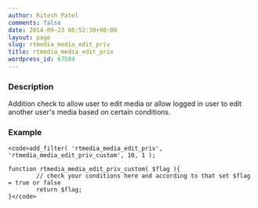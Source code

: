 ```yaml
---
author: Ritesh Patel
comments: false
date: 2014-09-23 06:52:30+00:00
layout: page
slug: rtmedia_media_edit_priv
title: rtmedia_media_edit_priv
wordpress_id: 67584
---
```


### Description


Addition check to allow user to edit media or allow logged in user to edit another user's media based on certain conditions.


### Example



    
    <code>add_filter( 'rtmedia_media_edit_priv', 'rtmedia_media_edit_priv_custom', 10, 1 );
    
    function rtmedia_media_edit_priv_custom( $flag ){
            // check your conditions here and according to that set $flag = true or false
            return $flag;
    }</code>
